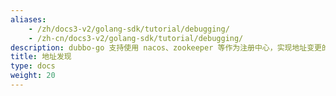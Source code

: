 ```yaml
---
aliases:
    - /zh/docs3-v2/golang-sdk/tutorial/debugging/
    - /zh-cn/docs3-v2/golang-sdk/tutorial/debugging/
description: dubbo-go 支持使用 nacos、zookeeper 等作为注册中心，实现地址变更的自动发现。
title: 地址发现
type: docs
weight: 20
---
```


